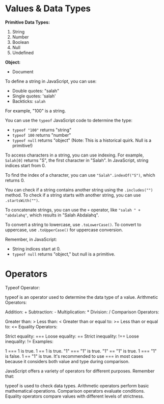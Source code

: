 # Values & Data Types
**Primitive Data Types:**
1. String
2. Number
3. Boolean
4. Null
5. Undefined

**Object:**
- Document

To define a string in JavaScript, you can use:
- Double quotes: "salah"
- Single quotes: 'salah'
- Backticks: `salah`

For example, "100" is a string.

You can use the `typeof` JavaScript code to determine the type:
- `typeof "100"` returns "string"
- `typeof 100` returns "number"
- `typeof null` returns "object" (Note: This is a historical quirk. Null is a primitive!)

To access characters in a string, you can use indexing. For example, `Salah[0]` returns "S", the first character in "Salah". In JavaScript, string indices start from 0.

To find the index of a character, you can use `"Salah".indexOf("S")`, which returns 0.

You can check if a string contains another string using the `.includes("")` method. To check if a string starts with another string, you can use `.startsWith("")`.

To concatenate strings, you can use the `+` operator, like `"salah " + "abdalahq"`, which results in "Salah Abdalahq".

To convert a string to lowercase, use `.toLowerCase()`. To convert to uppercase, use `.toUpperCase()` for uppercase conversion.

Remember, in JavaScript:
- String indices start at 0.
- `typeof null` returns "object," but null is a primitive.


# Operators 
Typeof Operator:

typeof is an operator used to determine the data type of a value.
Arithmetic Operators:

Addition: +
Subtraction: -
Multiplication: *
Division: /
Comparison Operators:

Greater than: >
Less than: <
Greater than or equal to: >=
Less than or equal to: <=
Equality Operators:

Strict equality: ===
Loose equality: ==
Strict inequality: !==
Loose inequality: !=
Examples:

1 === 1 is true.
1 == 1 is true.
"1" === "1" is true.
"1" == "1" is true.
1 === "1" is false.
1 == "1" is true.
It's recommended to use === in most cases because it considers both value and type during comparison.

JavaScript offers a variety of operators for different purposes. Remember that:

typeof is used to check data types.
Arithmetic operators perform basic mathematical operations.
Comparison operators evaluate conditions.
Equality operators compare values with different levels of strictness.



